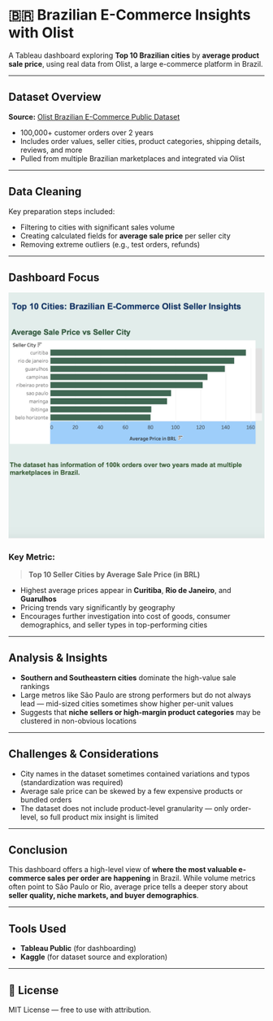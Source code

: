 # 🇧🇷 Brazilian E-Commerce Insights with Olist

A Tableau dashboard exploring **Top 10 Brazilian cities** by **average product sale price**, using real data from Olist, a large e-commerce platform in Brazil.

---

## Dataset Overview

**Source:** [Olist Brazilian E-Commerce Public Dataset](https://www.kaggle.com/datasets/olistbr/brazilian-ecommerce)

- 100,000+ customer orders over 2 years
- Includes order values, seller cities, product categories, shipping details, reviews, and more
- Pulled from multiple Brazilian marketplaces and integrated via Olist

---

## Data Cleaning

Key preparation steps included:
- Filtering to cities with significant sales volume
- Creating calculated fields for **average sale price** per seller city
- Removing extreme outliers (e.g., test orders, refunds)

---

## Dashboard Focus

![Dashboard Screenshot](Top10_BrazilOlist.png)

### Key Metric:
> **Top 10 Seller Cities by Average Sale Price (in BRL)**

- Highest average prices appear in **Curitiba**, **Rio de Janeiro**, and **Guarulhos**
- Pricing trends vary significantly by geography
- Encourages further investigation into cost of goods, consumer demographics, and seller types in top-performing cities

---

## Analysis & Insights

- **Southern and Southeastern cities** dominate the high-value sale rankings
- Large metros like São Paulo are strong performers but do not always lead — mid-sized cities sometimes show higher per-unit values
- Suggests that **niche sellers or high-margin product categories** may be clustered in non-obvious locations

---

## Challenges & Considerations

- City names in the dataset sometimes contained variations and typos (standardization was required)
- Average sale price can be skewed by a few expensive products or bundled orders
- The dataset does not include product-level granularity — only order-level, so full product mix insight is limited

---

## Conclusion

This dashboard offers a high-level view of **where the most valuable e-commerce sales per order are happening** in Brazil. While volume metrics often point to São Paulo or Rio, average price tells a deeper story about **seller quality, niche markets, and buyer demographics**.

---

## Tools Used

- **Tableau Public** (for dashboarding)
- **Kaggle** (for dataset source and exploration)

---

## 📄 License

MIT License — free to use with attribution.
